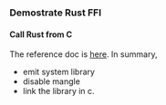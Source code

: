 ### Demostrate Rust FFI

#### Call Rust from C
The reference doc is
[here](https://docs.rust-embedded.org/book/interoperability/rust-with-c.html).
In summary,
- emit system library
- disable mangle
- link the library in c.
